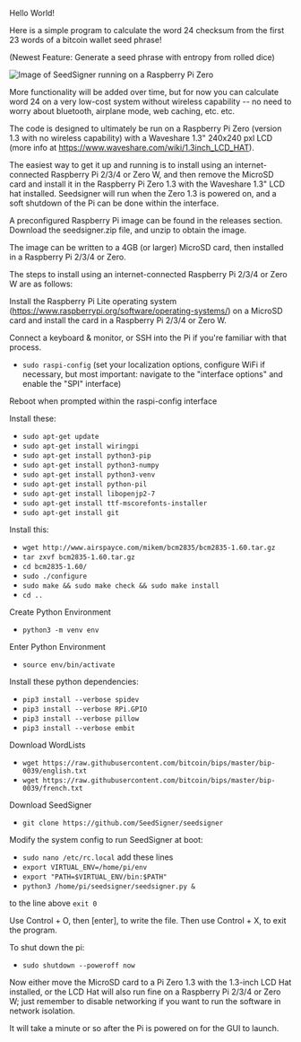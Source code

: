 Hello World!

Here is a simple program to calculate the word 24 checksum from the first 23 words of a bitcoin wallet seed phrase!

(Newest Feature: Generate a seed phrase with entropy from rolled dice)

![Image of SeedSigner running on a Raspberry Pi Zero](https://github.com/SeedSigner/seedsigner/blob/main/Assembled_SeedSigner.JPG)

More functionality will be added over time, but for now you can calculate word 24 on a very low-cost system without wireless capability -- no need to worry about bluetooth, airplane mode, web caching, etc. etc. 

The code is designed to ultimately be run on a Raspberry Pi Zero (version 1.3 with no wireless capability) with a Waveshare 1.3" 240x240 pxl LCD (more info at https://www.waveshare.com/wiki/1.3inch_LCD_HAT).

The easiest way to get it up and running is to install using an internet-connected Raspberry Pi 2/3/4 or Zero W, and then remove the MicroSD card and install it in the Raspberry Pi Zero 1.3 with the Waveshare 1.3" LCD hat installed. Seedsigner will run when the Zero 1.3 is powered on, and a soft shutdown of the Pi can be done within the interface.

A preconfigured Raspberry Pi image can be found in the releases section. Download the seedsigner.zip file, and unzip to obtain the image.

The image can be written to a 4GB (or larger) MicroSD card, then installed in a Raspberry Pi 2/3/4 or Zero.

The steps to install using an internet-connected Raspberry Pi 2/3/4 or Zero W are as follows:

Install the Raspberry Pi Lite operating system (https://www.raspberrypi.org/software/operating-systems/) on a MicroSD card and install the card in a Raspberry Pi 2/3/4 or Zero W.

Connect a keyboard & monitor, or SSH into the Pi if you're familiar with that process.

* `sudo raspi-config`
(set your localization options, configure WiFi if necessary, but most important: navigate to the "interface options" and enable the "SPI" interface)

Reboot when prompted within the raspi-config interface

Install these:
* `sudo apt-get update`
* `sudo apt-get install wiringpi`
* `sudo apt-get install python3-pip`
* `sudo apt-get install python3-numpy`
* `sudo apt-get install python3-venv`
* `sudo apt-get install python-pil`
* `sudo apt-get install libopenjp2-7`
* `sudo apt-get install ttf-mscorefonts-installer`
* `sudo apt-get install git`

Install this:
* `wget http://www.airspayce.com/mikem/bcm2835/bcm2835-1.60.tar.gz`
* `tar zxvf bcm2835-1.60.tar.gz`
* `cd bcm2835-1.60/`
* `sudo ./configure`
* `sudo make && sudo make check && sudo make install`
* `cd ..`

Create Python Environment
* `python3 -m venv env`

Enter Python Environment
* `source env/bin/activate`

Install these python dependencies:
* `pip3 install --verbose spidev`
* `pip3 install --verbose RPi.GPIO`
* `pip3 install --verbose pillow`
* `pip3 install --verbose embit`

Download WordLists
* `wget https://raw.githubusercontent.com/bitcoin/bips/master/bip-0039/english.txt`
* `wget https://raw.githubusercontent.com/bitcoin/bips/master/bip-0039/french.txt`

Download SeedSigner
* `git clone https://github.com/SeedSigner/seedsigner`

Modify the system config to run SeedSigner at boot:
* `sudo nano /etc/rc.local`
add these lines
* `export VIRTUAL_ENV=/home/pi/env`
* `export "PATH=$VIRTUAL_ENV/bin:$PATH"`
* `python3 /home/pi/seedsigner/seedsigner.py &`

to the line above `exit 0`

Use Control + O, then [enter], to write the file.
Then use Control + X, to exit the program.

To shut down the pi:
* `sudo shutdown --poweroff now`

Now either move the MicroSD card to a Pi Zero 1.3 with the 1.3-inch LCD Hat installed, or the LCD Hat will also run fine on a Raspberry Pi 2/3/4 or Zero W; just remember to disable networking if you want to run the software in network isolation.

It will take a minute or so after the Pi is powered on for the GUI to launch.
